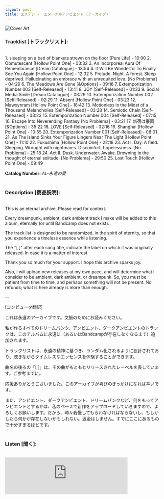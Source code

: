 ```yaml
---
layout: post
title: エスデジ -  エターナルアンビエント (アーカイブ)
---
```


![Cover Art]({{site.baseurl}}/assets/images/永遠の愛-Cover.jpg)


### Tracklist [トラックリスト]:
<br/>
1. sleeping on a bed of blankets strewn on the floor [Pure Life] - 10:00
2. Obmutescent [Hollow Point One] - 03:32
3. An Incorporeal Aura Of Remembrance [Dream Catalogue] - 13:54
4. It Will Be Wonderful To Finally See You Again [Hollow Point One] - 12:32
5. Prelude. Night. A forest. Sleep deprived. Hallucinating an embrace with an unrequited love. [No Problema] - 04:29
6. The Meadows Are Gone [&Options] - 09:16
7. Extemporization Number 003 [Self-Released] - 13:41
8. JOY [Self-Released] - 01:33
9. Social Media Smile [Dream Catalogue] - 03:29
10. Extemporization Number 002 [Self-Released] - 02:29
11. Absent [Hollow Point One] - 03:23
12. Mawsynram [Hollow Point One] - 18:42
13. Motionless in the Midst of a Thousand Melancholies [Self-Released] - 03:28
14. Semiotic Chain [Self-Released] - 03:23
15. Extemporization Number 004 [Self-Released] - 07:15
16. Escape Into Neverending Fantasy [No Problema] - 03:21
17. 新宿は豪雨 [&Options] - 35:22
18. LOVE [Self-Released] - 02:16
19. Shanghai [Hollow Point One] - 10:55
20. Extemporization Number 001 [Self-Released] - 08:01
21. As The Island Sinks Your Figure Lingers Near The Light [Hollow Point One] - 11:10
22. Fukushima [Hollow Point One] - 22:18
23. Act I. Day. A field. Sleeping. Wrought with nightmares. Discomfort, hopelessness. [No Problema] - 25:18
24. Act II. Dusk. Underwater. Awake. Drowning in the thought of eternal solitude. [No Problema] - 29:50
25. Lost Touch [Hollow Point One] - 09:49

**Catalog Number:** _AL-永遠の愛_ <br/><br/>

### Description [商品説明]:
<br/>
This is an eternal archive. Please read for context.

Every dreampunk, ambient, dark ambient track I make will be added to this album, eternally (or until Bandcamp does not exist).

The track list is designed to be randomized, in the spirit of eternity, so that you experience a timeless essence while listening.

The "[ ]" after each song title, indicate the label on which it was originally released. In case it is a matter of interest.

Thank you so much for your support. I hope this archive sparks joy.

Also, I will upload new releases at my own pace, and will determine what I consider to be ambient, dark ambient, or dreampunk. So, you must be patient from time to time, and perhaps something will not be present. No refunds; what is here already is more than enough.

--

[コンピュータ翻訳]

これは永遠のアーカイブです。文脈のためにお読みください。

私が作るすべてのドリームパンク、アンビエント、ダークアンビエントのトラックは、このアルバムに永遠に（あるいはBandcampが存在しなくなるまで）追加されます。

トラックリストは、永遠の精神に基づき、ランダム化されるように設計されており、聴きながらタイムレスなエッセンスを体験することができます。

曲名の後ろの「[ ]」は、その曲がもともとリリースされたレーベルを表しています。ご参考までに。

応援ありがとうございました。このアーカイブが喜びのきっかけになれば幸いです。

また、アンビエント、ダークアンビエント、ドリームパンクなど、何をもってアンビエントとするかは、私のペースで新作をアップロードしていきますので、よろしくお願いします。だから、時々我慢してもらわなければならないし、もしかしたら何かが存在しないかもしれない。返金はしません。すでにここにあるもので十分すぎるほどです。 <br/><br/>

### Listen [聞く]:
<br/>
<iframe style="border: 0; width: 400px; height: 120px;" src="https://bandcamp.com/EmbeddedPlayer/album=2987537130/size=large/bgcol=ffffff/linkcol=333333/tracklist=false/artwork=small/transparent=true/" seamless><a href="https://angellips.bandcamp.com/album/--3">エターナルアンビエント (アーカイブ) by エスデジ</a></iframe>

<br/><br/>
